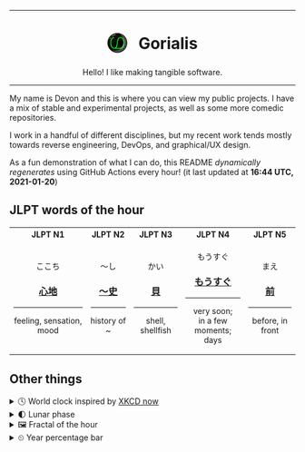 ***

<h1 align="center">
<sub>
    <img src="readme/resources/avatar.png" height="36">
</sub>
&nbsp;
Gorialis
</h1>
<p align="center">
Hello! I like making tangible software.
</p>

***

My name is Devon and this is where you can view my public projects. I have a mix of stable and experimental projects, as well as some more comedic repositories.

I work in a handful of different disciplines, but my recent work tends mostly towards reverse engineering, DevOps, and graphical/UX design.

As a fun demonstration of what I can do, this README *dynamically regenerates* using GitHub Actions every hour! (it last updated at **16:44 UTC, 2021-01-20**)

<h2>JLPT words of the hour</h2>
<table>
    <tr>
        <th>JLPT N1</th>
        <th>JLPT N2</th>
        <th>JLPT N3</th>
        <th>JLPT N4</th>
        <th>JLPT N5</th>
    </tr>
    <tr>
        <td>
            <p align="center">ここち</p>
            <h3 align="center"><b><a href="https://jisho.org/search/%E5%BF%83%E5%9C%B0">心地</a></b></h3>
            <hr>
            <p align="center">feeling,<wbr> sensation,<wbr> mood</p>
        </td>
        <td>
            <p align="center">～し</p>
            <h3 align="center"><b><a href="https://jisho.org/search/%EF%BD%9E%E5%8F%B2">～史</a></b></h3>
            <hr>
            <p align="center">history of ~</p>
        </td>
        <td>
            <p align="center">かい</p>
            <h3 align="center"><b><a href="https://jisho.org/search/%E8%B2%9D">貝</a></b></h3>
            <hr>
            <p align="center">shell,<wbr> shellfish</p>
        </td>
        <td>
            <p align="center">もうすぐ</p>
            <h3 align="center"><b><a href="https://jisho.org/search/%E3%82%82%E3%81%86%E3%81%99%E3%81%90">もうすぐ</a></b></h3>
            <hr>
            <p align="center">very soon;<br> in a few moments;<br> days</p>
        </td>
        <td>
            <p align="center">まえ</p>
            <h3 align="center"><b><a href="https://jisho.org/search/%E5%89%8D">前</a></b></h3>
            <hr>
            <p align="center">before,<wbr> in front</p>
        </td>
    </tr>
</table>

<h2>Other things</h2>
<details>
<summary>🕓  World clock inspired by <a href="https://xkcd.com/now">XKCD now</a></summary>

> <img src="generated/now.png" width="512">

</details>
<details>
<summary>🌓 Lunar phase</summary>

The moon is approximately 27.40% through its phase (First Quarter).

</details>
<details>
<summary>&#x1f5bc; Fractal of the hour</summary>

> <img src="generated/fractal.png" width="512">

</details>
<details>
<summary>&#x23f2; Year percentage bar</summary>
<pre><code>2021 [█▁▁▁▁▁▁▁▁▁▁▁▁▁▁▁▁▁▁▁] 5.40%</code></pre>
</details>
